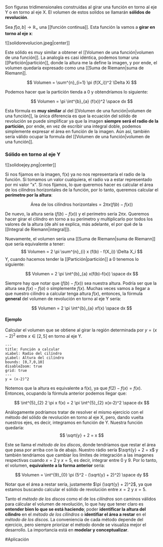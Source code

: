 Son figuras tridimensionales construidas al girar una función en torno al eje Y o en torno al eje X.  El volumen de estos solidos se llamarán **sólidos de revolución**. 

Sea $f[a,b] \rightarrow \mathbb{R}_+$ una [[función continua]]. Esta función la vamos a **girar en torno al eje x**: 

![[solidorevolucion.jpeg|center]]

Este sólido es muy similar a obtener el [[Volumen de una función|volumen de una función]]. La analogía es casi idéntica, podemos tomar una [[Partición|partición]], donde la altura me la define la imagen, y por ende, el volumen quedaría expresado como una [[Suma de Riemann|suma de Riemann]]. 

$$ Volumen = \sum^{n}_{i=1} \pi (f(X_i))^2 \Delta Xi $$

Podemos hacer que la partición tienda a 0 y obtendríamos lo siguiente: 

$$ Volumen = \pi \int^{b}_{a} (f(x))^2 \space dx $$

Esta fórmula es **muy similar** al del [[Volumen de una función|volumen de una función]], la  única diferencia es que la ecuación del sólido de revolución se puede simplificar ya que la imagen **siempre será el radio de la partición**, por ende, en vez de escribir una integral doble, podemos simplemente expresar el área en función de la imagen. Aún así, también sería válido ocupar la formula del [[Volumen de una función|volumen de una función]].  

### Sólido en torno al eje Y 

![[solidoejey.png|center]]

Si nos fijamos en la imagen, f(x) ya no nos representaría el radio de la función. Si tomamos un valor cualquiera, el radio va a estar representado por mi valor "x". Si nos fijamos, lo que queremos hacer es calcular el área de los cilíndros horizontales de la función, por lo tanto, queremos calcular el **perímetro por la altura**: 

$$ \text{Área de los cilíndros horizontales} = 2 \pi x (f(b)-f(x)) $$

De nuevo, la altura sería $(f(b) - f(x))$ y el perímetro sería $2 \pi x$. Queremos hacer girar el cilíndro en torno a su perímetro y multiplicarlo por todos los valores de la altura (de ahí se explica, más adelante, el por qué de la [[Integral de Riemann|integral]]). 

Nuevamente, el volumen sería una [[Suma de Riemann|suma de Riemann]] que sería equivalente a tener: 
$$ Volumen = 2 \pi \sum^{n}_{i} x (f(b) - f(X_i)) \Delta X_i $$
Y, cuando hacemos tender la [[Partición|partición]] a 0 tenemos lo siguiente: 

$$ Volumen = 2 \pi \int^{b}_{a} x(f(b)-f(x)) \space dx $$

Siempre hay que notar que $(f(b) - f(x))$ sea nuestra altura. Podría ser que la altura sea $f(x)-f(a)$ o simplemente $f(x)$. Muchas veces vamos a llegar a que nuestro cilíndro a calcular tenga altura $f(x)$, entonces, la fórmula **general** del volumen de revolución en torno al eje Y sería: 

$$ Volumen = 2 \pi \int^{b}_{a} xf(x) \space dx $$
#### Ejemplo 

Calcular el volumen que se obtiene al girar la región determinada por $y = (x-2)^2$ entre $x \in [2,5]$ en torno al eje Y.

```functionplot
---
title: Función a calcular
xLabel: Radio del cilíndro
yLabel: Altura del cilíndro
bounds: [0,7,0,10]
disableZoom: true
grid: true
---
y = (x-2)^2

```

Notemos que la altura es equivalente a f(x), ya que $f(2) - f(x) = f(x)$. Entonces, ocupando la fórmula anterior podemos llegar que:  

$$ \int^{5}_{2} 2 \pi x f(x) = 2 \pi \int^{5}_{2} x(x-2)^2 \space dx $$

Análogamente podríamos tratar de resolver el mismo ejercicio con el método del sólido de revolución en torno al eje X, pero, dando vuelta nuestros ejes, es decir, integramos en función de Y. Nuestra función quedaría: 
$$ \sqrt{y} + 2 = x $$

Este se llama el *método de los discos*, donde tendríamos que restar el área que pasa por arriba con la de abajo. Nuestro rádio sería $\sqrt{y} + 2 = x$ y también tendríamos que cambiar los límites de integración a las imagenes respectivas cuando $x = 2$ y $x = 5$, es decir, integrar entre 0 y 9. Por lo tanto, el volumen, **equivalente a la forma anterior** sería: 

$$ Volumen = \int^{9}_{0} \pi (5^2 - (\sqrt{y} + 2)^2) \space dy $$

Notar que el área a restar sería, justamente $\pi (\sqrt{y} + 2)^2$, ya que estamos buscando calcular el sólido de revolución entre $x=2$ y $x=5$. 

Tanto el *método de los discos* como el de los *cilíndros* son caminos válidos para cálcular el volumen de revolución, lo que hay que tener claro es **entender bien lo que se está haciendo**; poder **identificar la altura del cílindro** en el *método de los cilíndros* o **identifiar el área a restar** en el *método de los discos*. La conveniencia de cada método depende del ejercicio, pero siempre priorizar el método donde se visualiza mejor el desarrollo. La importancia está en **modelar y conceptualizar**. 

#Aplicación 